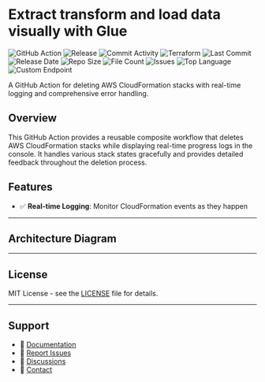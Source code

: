 # Extract transform and load data visually with Glue

![GitHub Action](https://img.shields.io/badge/GitHub-Action-blue?logo=github)&nbsp;![Release](https://github.com/subhamay-bhattacharyya/2303-glue-tf/actions/workflows/release.yaml/badge.svg)&nbsp;![Commit Activity](https://img.shields.io/github/commit-activity/t/subhamay-bhattacharyya/2303-glue-tf)&nbsp;![Terraform](https://img.shields.io/badge/AWS-Terraform-orange?logo=amazonaws)&nbsp;![Last Commit](https://img.shields.io/github/last-commit/subhamay-bhattacharyya/2303-glue-tf)&nbsp;![Release Date](https://img.shields.io/github/release-date/subhamay-bhattacharyya/2303-glue-tf)&nbsp;![Repo Size](https://img.shields.io/github/repo-size/subhamay-bhattacharyya/2303-glue-tf)&nbsp;![File Count](https://img.shields.io/github/directory-file-count/subhamay-bhattacharyya/2303-glue-tf)&nbsp;![Issues](https://img.shields.io/github/issues/subhamay-bhattacharyya/2303-glue-tf)&nbsp;![Top Language](https://img.shields.io/github/languages/top/subhamay-bhattacharyya/2303-glue-tf)&nbsp;![Custom Endpoint](https://img.shields.io/endpoint?url=https://gist.githubusercontent.com/bsubhamay/67a5c623d26007fcacfee09184b9f35c/raw/2303-glue-tf.json?)


A GitHub Action for deleting AWS CloudFormation stacks with real-time logging and comprehensive error handling.

## Overview

This GitHub Action provides a reusable composite workflow that deletes AWS CloudFormation stacks while displaying real-time progress logs in the console. It handles various stack states gracefully and provides detailed feedback throughout the deletion process.

## Features

- ✅ **Real-time Logging**: Monitor CloudFormation events as they happen

---

## Architecture Diagram


---

## License

MIT License - see the [LICENSE](LICENSE) file for details.

---

## Support

- 📖 [Documentation](https://github.com/subhamay-bhattacharyya/2303-glue-tf/wiki)
- 🐛 [Report Issues](https://github.com/subhamay-bhattacharyya/2303-glue-tf/issues)
- 💬 [Discussions](https://github.com/subhamay-bhattacharyya/2303-glue-tf/discussions)
- 📧 [Contact](mailto:support@subhamay.aws@gmail.com)